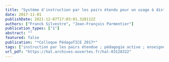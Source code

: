```yaml
---
title: "Système d'instruction par les pairs étendu pour un usage à distance : illustration avec Tsaap-Notes"
date: 2017-11-01
publishDate: 2021-12-07T17:03:01.328112Z
authors: ["Franck Silvestre", "Jean-François Parmentier"]
publication_types: ["1"]
abstract: ""
featured: false
publication: "*Colloque PédagoTICE 2017*"
tags: ["instruction par les pairs étendue ; pédagogie active ; enseignement à distance ; enseignement hybride ; tsaap-notes"]
url_pdf: "https://hal.archives-ouvertes.fr/hal-03128322"
---
```


